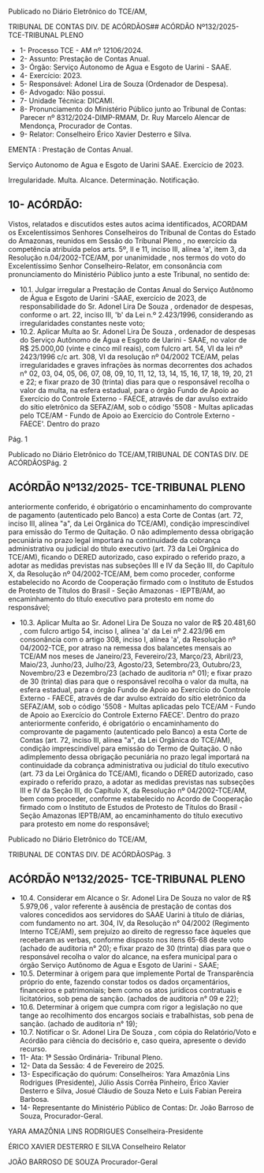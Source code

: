 Publicado  no  Diário  Eletrônico do TCE/AM,

TRIBUNAL DE CONTAS DIV. DE ACÓRDÃOS## ACÓRDÃO Nº132/2025- TCE-TRIBUNAL PLENO

- 1- Processo TCE - AM nº 12106/2024.
- 2- Assunto: Prestação de Contas Anual.
- 3- Órgão: Serviço Autonomo de Agua e Esgoto de Uarini - SAAE.
- 4- Exercício: 2023.
- 5- Responsável: Adonel Lira de Souza (Ordenador de Despesa).
- 6- Advogado: Não possui.
- 7- Unidade Técnica: DICAMI.
- 8- Pronunciamento  do  Ministério  Público  junto  ao  Tribunal  de  Contas: Parecer  nº 8312/2024-DIMP-RMAM,  Dr.  Ruy  Marcelo  Alencar  de  Mendonça,  Procurador  de Contas.
- 9- Relator: Conselheiro Érico Xavier Desterro e Silva.

EMENTA : Prestação de Contas Anual.

Serviço  Autonomo  de  Agua  e  Esgoto  de  Uarini  SAAE. Exercício de 2023.

Irregularidade. Multa. Alcance. Determinação. Notificação.

## 10-  ACÓRDÃO:

Vistos, relatados e discutidos estes autos acima identificados, ACORDAM os Excelentíssimos Senhores Conselheiros do Tribunal de Contas do Estado do Amazonas, reunidos em Sessão do Tribunal Pleno , no exercício da competência atribuída pelos arts. 5º, II e 11, inciso III, alínea 'a', item 3, da  Resolução  n.04/2002-TCE/AM, por unanimidade , nos  termos  do  voto  do  Excelentíssimo  Senhor  Conselheiro-Relator, em consonância com pronunciamento do Ministério Público junto a este Tribunal, no sentido de:

- 10.1. Julgar irregular a Prestação de Contas Anual do Serviço Autônomo de Água  e Esgoto de Uarini -SAAE,  exercício de 2023, de responsabilidade do Sr. Adonel  Lira  De  Souza , ordenador  de despesas,  conforme  o  art.  22,  inciso  III,  'b'  da  Lei  n.º  2.423/1996, considerando as irregularidades constantes neste voto;
- 10.2. Aplicar Multa ao Sr. Adonel Lira De Souza , ordenador de despesas do Serviço Autônomo de Água e Esgoto de Uarini - SAAE, no valor de R$ 25.000,00 (vinte e cinco mil reais), com fulcro art. 54, VI da lei nº 2423/1996 c/c art. 308, VI da resolução nº 04/2002 TCE/AM, pelas irregularidades e graves infrações às normas decorrentes dos achados n° 02, 03, 04, 05, 06, 07, 08, 09, 10, 11, 12, 13, 14, 15, 16, 17, 18, 19, 20, 21 e 22; e fixar prazo de 30 (trinta) dias para que o responsável  recolha  o  valor  da  multa,  na  esfera  estadual,  para  o órgão  Fundo  de  Apoio  ao  Exercício  do  Controle  Externo  -  FAECE, através de dar avulso extraído do sítio eletrônico da SEFAZ/AM, sob o código '5508 - Multas aplicadas pelo TCE/AM - Fundo de Apoio ao Exercício do Controle Externo -FAECE'. Dentro do prazo

Pág. 1

Publicado  no  Diário  Eletrônico do TCE/AM,TRIBUNAL DE CONTAS DIV. DE ACÓRDÃOSPág. 2

## ACÓRDÃO Nº132/2025- TCE-TRIBUNAL PLENO

anteriormente conferido, é obrigatório o encaminhamento do comprovante de pagamento (autenticado pelo Banco) a esta Corte de Contas  (art.  72,  inciso  III,  alínea  "a",  da  Lei  Orgânica  do  TCE/AM), condição imprescindível para emissão do Termo de Quitação. O não adimplemento dessa obrigação pecuniária no prazo legal importará na continuidade da cobrança administrativa ou judicial do título executivo (art.  73  da  Lei  Orgânica  do  TCE/AM), ficando  o  DERED  autorizado, caso  expirado  o  referido  prazo,  a  adotar  as  medidas  previstas  nas subseções  III  e  IV  da  Seção  III,  do  Capítulo  X,  da  Resolução  nº 04/2002-TCE/AM,  bem  como  proceder,  conforme  estabelecido  no Acordo  de  Cooperação  firmado  com  o  Instituto  de  Estudos  de Protesto  de  Títulos  do  Brasil  -  Seção  Amazonas  -  IEPTB/AM,  ao encaminhamento  do  título  executivo  para  protesto  em  nome  do responsável;

- 10.3. Aplicar  Multa ao Sr. Adonel  Lira  De  Souza no valor  de  R$ 20.481,60 , com fulcro artigo 54, inciso I, alínea 'a' da Lei nº 2.423/96 em consonância com o artigo 308, inciso I, alínea 'a', da Resolução nº 04/2002-TCE,  por  atraso  na  remessa  dos  balancetes  mensais  ao TCE/AM nos meses de Janeiro/23, Fevereiro/23, Março/23, Abril/23, Maio/23,  Junho/23,  Julho/23,  Agosto/23,  Setembro/23,  Outubro/23, Novembro/23  e  Dezembro/23  (achado  de  auditoria  n°  01);  e  fixar prazo de 30 (trinta) dias para que o responsável recolha o valor da multa, na esfera estadual, para o órgão Fundo de Apoio ao Exercício do Controle Externo - FAECE, através de dar avulso extraído do sítio eletrônico da SEFAZ/AM, sob o código '5508 - Multas aplicadas pelo TCE/AM  -  Fundo  de  Apoio  ao  Exercício  do  Controle  Externo  FAECE'.  Dentro  do  prazo  anteriormente  conferido,  é  obrigatório  o encaminhamento  do  comprovante  de  pagamento  (autenticado  pelo Banco) a esta Corte de Contas (art. 72, inciso III, alínea "a", da Lei Orgânica  do  TCE/AM),  condição  imprescindível  para  emissão  do Termo de Quitação. O não adimplemento dessa obrigação pecuniária no prazo legal importará na continuidade da cobrança administrativa ou  judicial  do  título  executivo  (art.  73  da  Lei  Orgânica  do  TCE/AM), ficando o DERED autorizado, caso expirado o referido prazo, a adotar as medidas previstas nas subseções III e IV da Seção III, do Capítulo X, da Resolução nº 04/2002-TCE/AM, bem como proceder, conforme estabelecido  no  Acordo  de  Cooperação  firmado  com  o  Instituto  de Estudos  de  Protesto  de  Títulos  do  Brasil  -  Seção  Amazonas  IEPTB/AM, ao encaminhamento do título executivo para protesto em nome do responsável;

Publicado  no  Diário  Eletrônico do TCE/AM,

TRIBUNAL DE CONTAS DIV. DE ACÓRDÃOSPág. 3

## ACÓRDÃO Nº132/2025- TCE-TRIBUNAL PLENO

- 10.4. Considerar em Alcance o Sr. Adonel Lira De Souza no valor de R$ 5.979,06 , valor  referente  à  ausência  de  prestação  de  contas  dos valores concedidos aos servidores do SAAE Uarini à título de diárias, com fundamento no art. 304, IV, da Resolução n° 04/2002 (Regimento Interno  TCE/AM),  sem  prejuízo  ao  direito  de  regresso  face  àqueles que receberam as verbas, conforme disposto nos itens 65-68 deste voto (achado de auditoria n° 20); e fixar prazo de 30 (trinta) dias para que  o  responsável  recolha  o  valor  do  alcance,  na  esfera  municipal para o órgão Serviço Autônomo de Agua e Esgoto de Uarini - SAAE;
- 10.5. Determinar à  origem  para  que  implemente  Portal  de  Transparência próprio  do  ente,  fazendo  constar  todos  os  dados  orçamentários, financeiros e patrimoniais; bem como os atos jurídicos contratuais e licitatórios, sob pena de sanção. (achados de auditoria n° 09 e 22);
- 10.6. Determinar à origem que cumpra com rigor a legislação no que tange ao  recolhimento  dos  encargos  sociais  e  trabalhistas,  sob  pena  de sanção. (achado de auditoria n° 19);
- 10.7. Notificar o Sr. Adonel Lira De Souza , com cópia do Relatório/Voto e Acórdão para ciência do decisório e, caso queira, apresente o devido recurso.
- 11-  Ata: 1ª Sessão Ordinária- Tribunal Pleno.
- 12-  Data da Sessão: 4 de Fevereiro de 2025.
- 13-  Especificação do quórum: Conselheiros: Yara Amazônia Lins Rodrigues (Presidente), Júlio Assis Corrêa Pinheiro, Érico Xavier Desterro e Silva, Josué Cláudio de Souza Neto e Luis Fabian Pereira Barbosa.
- 14-  Representante  do  Ministério  Público  de  Contas: Dr.  João  Barroso  de  Souza, Procurador-Geral.

YARA AMAZÔNIA LINS RODRIGUES Conselheira-Presidente

ÉRICO XAVIER DESTERRO E SILVA Conselheiro Relator

JOÃO BARROSO DE SOUZA Procurador-Geral